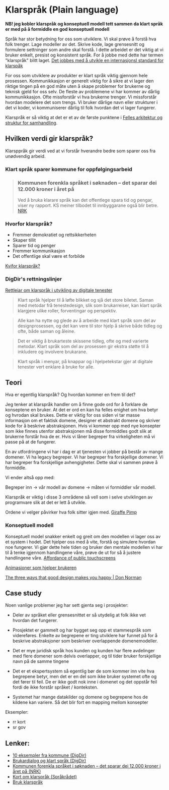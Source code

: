 # Klarspråk (Plain language)

**NB! jeg kobler klarspråk og konseptuell modell tett sammen da klart språk er med på å formiddle en god konseptuell modell**

Språk har stor betydning for oss som utviklere. Vi skal prøve å forstå hva folk trenger. Lage modeller av det. Skrive kode, lage grensesnitt og formulere settninger som andre skal forstå. I dette arbeidet er det viktig at vi bruker enkelt, presist og konsistent språk. For å jobbe med dette har termen "klarspråk" blitt laget. [Det jobbes med å utvikle en internasjonsl standard for klarspåk](https://www.standard.no/nyheter/nyhetsarkiv/ikt/2020-nyheter/na-utvikles-en-internasjonal-standard-for-klarsprak/)

For oss som utviklere av produkter er klart språk viktig gjennom hele prosessen. Kommunikkasjon er generelt viktig for å sikre at vi lager den riktige tingen på en god måte uten å skape problemer for brukerne og teknisk gjeld for oss selv. De fleste av problemene vi har kommer av dårlig kommunikkasjon. Ofte missforstår vi hva brukerne trenger. Vi missforstår hvordan modelere det som trengs. Vi bruker dårlige navn eller strukturer i det vi koder, vi kommuniserer dårlig til folk hvordan det vi lager fungerer.

Klarspråk er så viktig at det er et av de første punktene i [Felles arkitektur og struktur for samhandling](https://www.digdir.no/digital-samhandling/felles-arkitektur-og-struktur-samhandling/2150).

## Hvilken verdi gir klarspråk?

Klarsppråk gir verdi ved at vi forstår hverandre bedre som sparer oss fra unødvendig arbeid.  

### Klart språk sparer kommune for oppfølgingsarbeid

> ### Kommunen forenkla språket i søknaden – det sparar dei 12.000 kroner i året på
>
>Ved å bruka klarare språk kan det offentlege spara tid og pengar, viser ny rapport. KS meiner tilbodet til innbyggarane også blir betre.
> [NRK](https://www.nrk.no/vestland/ny-rapport_-det-offentlege-kan-spare-store-summar-pa-enklare-sprak-1.16291428)

### Hvorfor klarspråk?

- Fremmer demokratiet og rettsikkerheten
- Skaper tillit
- Sparer tid og penger
- Fremmer kommunikasjon
- Det offentlige skal være et forbilde

[Kvifor klarspråk?](https://www.sprakradet.no/klarsprak/om-klarsprak/kvifor-klarsprak/)


### DigDir's rettningslinjer
 [Rettleiar om klarspråk i utvikling av digitale tenester](https://www.digdir.no/klart-sprak/rettleiar-om-klarsprak-i-utvikling-av-digitale-tenester/3564)

>Klart språk hjelper til å løfte blikket og sjå det store biletet. Saman med metodar frå tenestedesign, slik som brukarreiser, kan klart språk klargjere ulike roller, forventingar og perspektiv.

>Alle kan ha nytte og glede av å arbeide med klart språk som del av designprosessen, og det kan vere til stor hjelp å skrive både tidleg og ofte, både saman og åleine.

>Det er viktig å brukarteste skissene tidleg, ofte og med varierte metodar. Klart språk som del av prosessen gir ekstra støtte til å inkludere og involvere brukarane.

>Klart språk i menyar, på knappar og i hjelpetekstar gjer at digitale tenester vert enklare å bruke for alle.

## Teori

Hva er egentlig klarspråk? Og hvordan kommer en frem til det?

Jeg tenker at klarspråk handler om å finne gode ord for å forklare de konseptene en bruker. At det er ord en kan ha felles enighet om hva betyr og hvrodan skal brukes. Dette er viktig for oss siden vi tar masse informasjon om et faktisk domene, designer et abstrakt domene og skriver kode for å beskrive abstraksjonen. Hvis vi kommer opp med nye konsepter som ikke finnes utenfor abstraksjonen må disse formiddles godt slik at brukerne forstår hva de er. Hvis vi låner begreper fra virkeligheten må vi passe på at de fungerer. 

En av utfordringene vi har i dag er at tjenesten vi jobber på består av mange domener. Vi ha legacy begreper. Vi har begreper fra forskjellige domener. Vi har begreper fra forskjellige avhengigheter. Dette skal vi sammen prøve å formiddle.

Vi ender altså opp med:

Begreper inn -> vår modell av domene -> måten vi formiddler vår modell.

Klarspråk er viktig i disse 3 områdene så vell som i selve utviklingen av programvare slik at det er lett å utvikle.

Ordene vi velger påvirker hva folk sitter igjen med. [Giraffe Pimp](https://www.reddit.com/r/wholesomememes/comments/aafawp/giraffe_pimp/)

### Konseptuell modell

Konseptuell model snakker enkelt og greit om den modellen vi lager oss av et system i hodet. Det hjelper oss med å vite, forstå og simulere hvordan noe fungerer. Vi gjør dette hele tiden og bruker den mentale modellen vi har til å tenke igjennom handlingene våre, prøve de ut for så å justere handlingene våre. 
[Affordance of public touchscreens](https://demodern.com/blog/public-touchscreens)

[Animasjoner som hjelper brukeren](https://blogg.bekk.no/animasjoner-som-hjelper-brukeren-9bf930ba9617)

[The three ways that good design makes you happy | Don Norman](https://www.youtube.com/watch?v=RlQEoJaLQRA)


## Case study

Noen vanlige problemer jeg har sett gjenta seg i prosjekter:

- Deler av språket eller grensesnittet er så utydelig at folk ikke vet hvordan det fungerer.

- Prosjektet er gammelt og har bygget seg opp et stammespråk som videreføres. Enkelte av begrepene er ting utviklere har funnet på for å beskrive abstraksjoner som beskriver overlappende domenemodeller.

- Det er mye juridisk språk hos kunden og kunden har flere avdelinger med flere domener som delvis overlapper, og til tider bruker forskjellige navn på de samme tingene

- Det er et ekspertsystem så egentlig bør de som kommer inn vite hva begrepene betyr, men det er en del som ikke bruker systemet ofte og det fører til feil. De er ikke godt nok inne i domenet og det oppstår feil fordi de ikke forstår språket / konteksten.

- Systemet har mange datakilder og domene og begrepene hos de kildene kan variere. Så det blir fort en mapping mellom konsepter



Eksempler:
- rr kort
- sr gov



## Lenker:
- [10 eksempler fra kommune (DigDir)](https://www.digdir.no/media/1126/download)
- [Brukardialog og klart språk (DigDir)](https://www.digdir.no/klart-sprak/brukardialog-og-klart-sprak/2051)
- [Kommunen forenkla språket i søknaden – det sparar dei 12.000 kroner i året på (NRK)](https://www.nrk.no/vestland/ny-rapport_-det-offentlege-kan-spare-store-summar-pa-enklare-sprak-1.16291428)
- [Kort om klarspråk (Språkrådet)](https://www.sprakradet.no/klarsprak/om-klarsprak/kort-om-klarsprak/)
- [Bruk klarspråk](https://www.sprakradet.no/klarsprak/)
